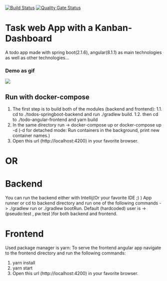 [![Build Status](https://travis-ci.com/zbennis/spring-boot-angular-todo-app-with-kanban-dashboard.svg?token=zHqcVD8zUzTqHSqfzYUB&branch=master)](https://travis-ci.com/zbennis/spring-boot-angular-todo-app-with-kanban-dashboard) 
[![Quality Gate Status](https://sonarcloud.io/api/project_badges/measure?project=task-kanban-dashboard-app&metric=alert_status)](https://sonarcloud.io/dashboard?id=task-kanban-dashboard-app)
# Task web App with a Kanban-Dashboard <br> 

A todo app made with spring boot(2.1.6), angular(8.1.1) as main technologies as well as other technologies...

### Demo as gif
![](/gifs/todo-app.gif)


## Run with docker-compose

1. The first step is to build both of the modules (backend and frontend):
    1.1.  cd to ./todos-springboot-backend and run ./gradlew build.
    1.2. then cd to ./todo-angular-frontend and yarn build
2. In the same directory run -> docker-compose up or docker-compose up -d (-d for detached mode: Run containers in the background, print new container names.)
3. Open this url (http://localhost:4200) in your favorite browser. 

# OR

# Backend

You can run the backend either with Intellij(Or your favorite IDE ;) ) App runner or
cd to backend directory and run one of the following commands -> ./gradlew run or ./gradlew bootRun.
Default (hardcoded) user is -> (pseudo:test , pw:test )for both backend and frontend.

# Frontend 

Used package manager is yarn:
To serve the frontend angular app navigate to the frontend directory and run the following commands:
1. yarn install
2. yarn start
3. Open this url (http://localhost:4200) in your favorite browser.  
